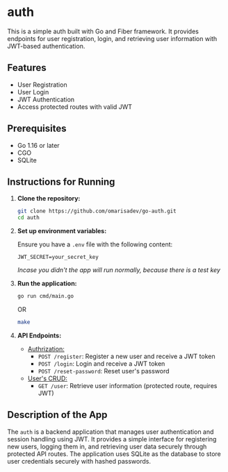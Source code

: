 # auth

This is a simple auth built with Go and Fiber framework. It provides endpoints for user registration, login, and retrieving user information with JWT-based authentication.

## Features

- User Registration
- User Login
- JWT Authentication
- Access protected routes with valid JWT

## Prerequisites

- Go 1.16 or later
- CGO
- SQLite

## Instructions for Running

1. **Clone the repository:**

   ```bash
   git clone https://github.com/omarisadev/go-auth.git
   cd auth
   ```

2. **Set up environment variables:**

   Ensure you have a `.env` file with the following content:

   ```env
   JWT_SECRET=your_secret_key
   ```

   *Incase you didn't the app will run normally, because there is a test key*

3. **Run the application:**

   ```bash
   go run cmd/main.go
   ```

   OR
   
   ```bash
   make
   ```

4. **API Endpoints:**

   - <a href="./handlers/auth_handler.go">Authrization:</a>
     - `POST /register`: Register a new user and receive a JWT token
     - `POST /login`: Login and receive a JWT token
     - `POST /reset-password`: Reset user's password
   - <a href="./handlers/userdata.go">User's CRUD:</a>
     - `GET /user`: Retrieve user information (protected route, requires JWT)

## Description of the App

The `auth` is a backend application that manages user authentication and session handling using JWT. It provides a simple interface for registering new users, logging them in, and retrieving user data securely through protected API routes. The application uses SQLite as the database to store user credentials securely with hashed passwords.
